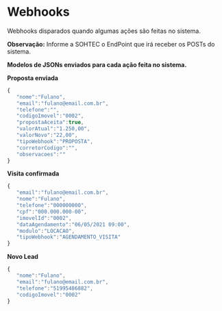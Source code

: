 # Webhooks
Webhooks disparados quando algumas ações são feitas no sistema.

**Observação:** Informe a SOHTEC o EndPoint que irá receber os POSTs do sistema.

**Modelos de JSONs enviados para cada ação feita no sistema.**

**Proposta enviada**
```javascript {.line-numbers}
{
   "nome":"Fulano",
   "email":"fulano@email.com.br",
   "telefone":"",
   "codigoImovel":"0002",
   "propostaAceita":true,
   "valorAtual":"1.250,00",
   "valorNovo":"22,00",
   "tipoWebhook":"PROPOSTA",
   "corretorCodigo":"",
   "observacoes":""
}
```

**Visita confirmada**
```javascript {.line-numbers}
{
   "email":"fulano@email.com.br",
   "nome":"Fulano",
   "telefone":"000000000",
   "cpf":"000.000.000-00",  
   "imovelId":"0002",
   "dataAgendamento":"06/05/2021 09:00",
   "modulo":"LOCACAO",
   "tipoWebhook":"AGENDAMENTO_VISITA"
}
```

**Novo Lead**
```javascript {.line-numbers}
{
   "nome":"Fulano",
   "email":"fulano@email.com.br",
   "telefone":"51995486882",
   "codigoImovel":"0002"
}
```

